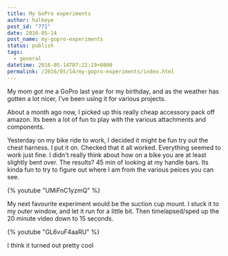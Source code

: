 ```yaml
---
title: My GoPro experiments
author: halkeye
post_id: "771"
date: 2016-05-14
post_name: my-gopro-experiments
status: publish
tags:
  - general
datetime: 2016-05-14T07:22:19+0800
permalink: /2016/05/14/my-gopro-experiments/index.html
---
```


My mom got me a GoPro last year for my birthday, and as the weather has gotten a lot nicer, I've been using it for various projects.

About a month ago now, I picked up this really cheap accessory pack off amazon. Its been a lot of fun to play with the various attachments and components.

Yesterday on my bike ride to work, I decided it might be fun try out the chest harness. I put it on. Checked that it all worked. Everything seemed to work just fine. I didn't really think about how on a bike you are at least slightly bent over. The results? 45 min of looking at my handle bars. Its kinda fun to try to figure out where I am from the various peices you can see.

{% youtube "UMiFnC1yzmQ" %}

My next favourite experiment would be the suction cup mount. I stuck it to my outer window, and let it run for a little bit. Then timelapsed/sped up the 20 minute video down to 15 seconds.

{% youtube "GL6vuF4aaRU" %}

I think it turned out pretty cool
